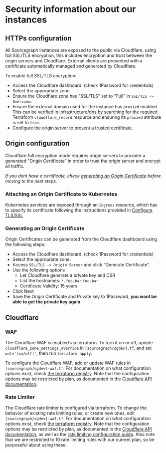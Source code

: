 # Security information about our instances

## HTTPs configuration

All Sourcegraph instances are exposed to the public via Cloudflare, using full SSL/TLS encryption, this includes encryption and trust between the origin servers and Cloudflare.
External clients are presented with a certificate automatically managed and generated by Cloudflare.

To enable full SSL/TLS encryption:

- Access the Cloudflare dashboard. (check 1Password for credentials)
- Select the appropriate zone.
- Ensure the Cloudflare zone has "SSL/TLS" set to "Full" in `SSL/TLS -> Overview`.
- Ensure the external domain used for the instance has `proxied` enabled. This can be verified in [infrastructure/dns](https://github.com/sourcegraph/infrastructure/blob/main/dns) by searching for the required Terraform `cloudflare_record` resource and ensuring its `proxied` attribute is set to `true`.
- [Configure the origin server to present a trusted certificate](#origin-configuration).

## Origin configuration

Cloudflare full encryption mode requires origin servers to provider a generated "Origin Certificate" in order to trust the origin server and encrypt all traffic.

_If you dont have a certificate, check [generating an Origin Certificate](#generating-an-origin-certificate) before moving to the next steps._

### Attaching an Origin Certificate to Kubernetes

Kubernetes services are exposed through an `Ingress` resource, which has to specify its certificate following the instructions provided in [Configure TLS/SSL](https://docs.sourcegraph.com/admin/install/kubernetes/configure#configure-tls-ssl)

### Generating an Origin Certificate

Origin Certificates can be generated from the Cloudflare dashboard using the following steps:

- Access the Cloudflare dashboard. (check 1Password for credentials)
- Select the appropriate zone.
- Access `SSL/TLS -> Origin Server` and click "Generate Certificate".
- Use the following options
  - Let Cloudflare generate a private key and CSR
  - List the hostnames: `*.foo.bar`,`foo.bar`
  - Certificate Validity: 15 years
- Click Next
- Save the Origin Certificate and Private key to 1Password, **you wont be able to get the private key again**.

## Cloudflare

### WAF

The Cloudflare WAF is enabled via terraform. To turn it on or off, update `cloudflare_zone_settings_override` in `[sourcegraph/sgdev].tf`, and set `waf='[on/off]'`, then run `terraform apply`.

To configure the Cloudflare WAF, add or update WAF rules in `[sourcegraph/sgdev]-waf.tf`. For documentation on what configuration options exist, check [the terraform registry](https://registry.terraform.io/providers/cloudflare/cloudflare/latest/docs). Note that the configuration options may be restricted by plan, as documented in the [Cloudflare API documentation](https://api.cloudflare.com/).

### Rate Limiter

The Cloudflare rate limiter is configured via terraform. To change the behavior of existing rate limiting rules, or create new ones, edit `[sourcegraph/sgdev]-waf.tf`. For documentation on what configuration options exist, check [the terraform registry](https://registry.terraform.io/providers/cloudflare/cloudflare/latest/docs). Note that the configuration options may be restricted by plan, as documented in the [Cloudflare API documentation](https://api.cloudflare.com/), as well as the [rate limiting configuration guide](https://support.cloudflare.com/hc/en-us/articles/115001635128-Configuring-Cloudflare-Rate-Limiting). Also note that we are restricted to 10 rate limiting rules with our current plan, so be purposeful about using these.

